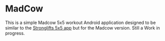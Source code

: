 MadCow
======

This is a simple Madcow 5x5 workout Android application designed to be similar to the [Stronglifts 5x5 app](https://stronglifts.com/apps/) but for the Madcow version. Still a Work in progress. 
